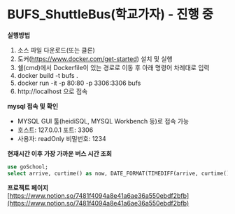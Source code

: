 # BUFS_ShuttleBus(학교가자) - 진행 중


**실행방법**
1. 소스 파일 다운로드(또는 클론)
2. 도커(https://www.docker.com/get-started) 설치 및 실행
3. 쉘(cmd)에서 Dockerfile이 있는 경로로 이동 후 아래 명령어 차례대로 입력
4. docker build -t bufs .
5. docker run -it -p 80:80 -p 3306:3306 bufs
6. http://localhost 으로 접속
   
**mysql 접속 및 확인**
- MYSQL GUI 툴(heidiSQL, MYSQL Workbench 등)로 접속 가능
- 호스트: 127.0.0.1 포트: 3306
- 사용자: readOnly 비밀번호: 1234   
   
**현재시간 이후 가장 가까운 버스 시간 조회**
```sql
use goSchool;
select arrive, curtime() as now, DATE_FORMAT(TIMEDIFF(arrive, curtime()), '%k') as hour, DATE_FORMAT(TIMEDIFF(arrive, curtime()), '%i') as minute from shuttle_bufs where id in (select id from shuttle_bufs where curtime() <= arrive order by arrive asc) limit 1;
```

**프로젝트 페이지**   
[https://www.notion.so/7481f4094a8e41a6ae36a550ebdf2bfb](https://www.notion.so/7481f4094a8e41a6ae36a550ebdf2bfb)
